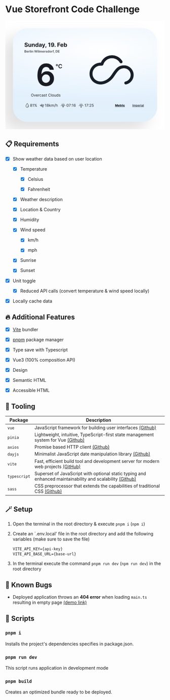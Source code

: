# Vue Storefront Code Challenge

![Preview of the weather widget](/screenshot/preview.png)

<!-- ## [Demo link](https://cottoneyejoee.github.io/vue_storefront/) -->

<!-- ## :pushpin: Foreword
Vue 3 + TypeScript + Vite + Pinia
focus on new technologies and coding patterns-->

## :clipboard: Requirements

- [x] Show weather data based on user location

  - [x] Temperature

    - [x] Celsius

    - [x] Fahrenheit

  - [x] Weather description

  - [x] Location & Country

  - [x] Humidity

  - [x] Wind speed

    - [x] km/h

    - [x] mph

  - [x] Sunrise

  - [x] Sunset

- [x] Unit toggle

  - [x] Reduced API calls (convert temperature & wind speed locally)

- [x] Locally cache data

## :fire: Additional Features

- [x] [Vite](https://vitejs.dev/) bundler

- [x] [pnpm](https://pnpm.io/) package manager

- [x] Type save with Typescript

- [x] Vue3 (100% composition API)

- [x] Design

- [x] Semantic HTML

- [x] Accessible HTML

<!-- - [ ] Refresh timer -->

<!-- - [ ] Theme switch for dark and light mode -->

<!-- - [ ] Unit Tests -->

<!-- - [ ] Fully responsive design (set to mobile dimension for presentation) -->

<!-- - [ ] [Demo](https://cottoneyejoee.github.io/vue_storefront/) is deployed on github pages -->

## :toolbox: Tooling

| Package      | Description                                                                                                                                          |
| ------------ | ---------------------------------------------------------------------------------------------------------------------------------------------------- |
| `vue`        | JavaScript framework for building user interfaces [(Github)](https://github.com/vuejs/core)                                                          |
| `pinia`      | Lightweight, intuitive, TypeScript-first state management system for Vue [(Github)](https://github.com/vuejs/pinia)                                  |
| `axios`      | Promise based HTTP client [(Github)](https://github.com/axios/axios)                                                                                 |
| `dayjs`      | Minimalist JavaScript date manipulation library [(Github)](https://github.com/iamkun/dayjs)                                                          |
| `vite`       | Fast, efficient build tool and development server for modern web projects [(GitHub)](https://github.com/vitejs/vite)                                 |
| `typescript` | Superset of JavaScript with optional static typing and enhanced maintainability and scalability [(Github)](hhttps://github.com/microsoft/TypeScript) |
| `sass`       | CSS preprocessor that extends the capabilities of traditional CSS [(Github)](https://github.com/sass/sass)                                           |

## :magic_wand: Setup

1. Open the terminal in the root directory & execute `pnpm i` (`npm i`)

1. Create an `.env.local' file in the root directory and add the following variables (make sure to save the file)

   ```env
   VITE_API_KEY={api-key}
   VITE_API_BASE_URL={base-url}
   ```

1. In the terminal execute the command `pnpm run dev` (`npm run dev`) in the root directory

<!-- ## :construction: TODO

-  -->

## :lady_beetle: Known Bugs

- Deployed application throws an **404 error** when loading `main.ts` resulting in empty page [(demo link)](https://cottoneyejoee.github.io/vue_storefront/)

## :scroll: Scripts

### `pnpm i`

Installs the project's dependencies specifies in package.json.

### `pnpm run dev`

This script runs application in development mode

<!-- ### `pnpm test`
This script runs vitest watcher-->

### `pnpm build`

Creates an optimized bundle ready to be deployed.
